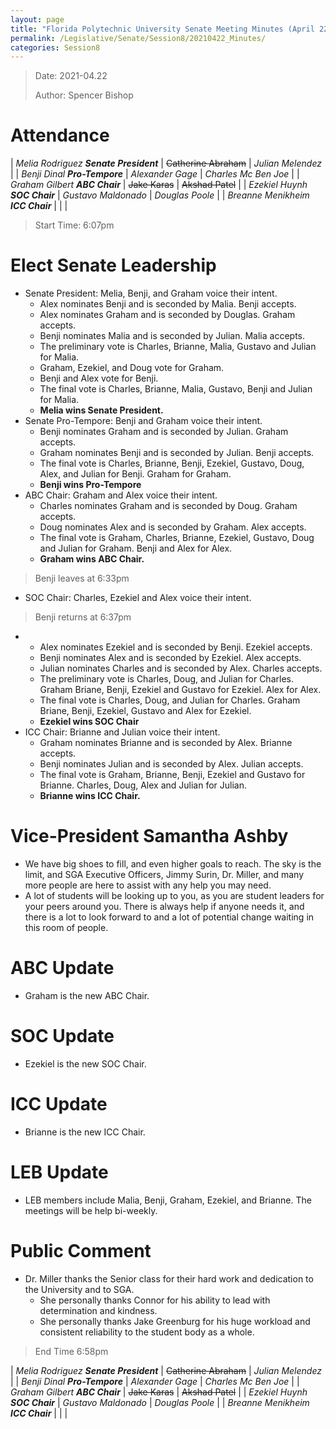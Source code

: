 ```yaml
---
layout: page
title: "Florida Polytechnic University Senate Meeting Minutes (April 22, 2021)"
permalink: /Legislative/Senate/Session8/20210422_Minutes/
categories: Session8
---
```


> Date: 2021-04.22
> 
> Author: Spencer Bishop

# Attendance

| *Melia Rodriguez __Senate President__* | <strike>Catherine Abraham</strike> | *Julian Melendez* |
| *Benji Dinal __Pro-Tempore__* | *Alexander Gage* | *Charles Mc Ben Joe* |
| *Graham Gilbert __ABC Chair__* | <strike>Jake Karas</strike> | <strike>Akshad Patel</strike> |
| *Ezekiel Huynh __SOC Chair__* | *Gustavo Maldonado* | *Douglas Poole* |
| *Breanne Menikheim __ICC Chair__* | | |

> Start Time: 6:07pm

# Elect Senate Leadership

- Senate President: Melia, Benji, and Graham voice their intent.
	- Alex nominates Benji and is seconded by Malia. Benji accepts.
	- Alex nominates Graham and is seconded by Douglas. Graham accepts.
	- Benji nominates Malia and is seconded by Julian. Malia accepts.
	- The preliminary vote is Charles, Brianne, Malia, Gustavo and Julian for Malia.
	- Graham, Ezekiel, and Doug vote for Graham.
	- Benji and Alex vote for Benji.
	- The final vote is Charles, Brianne, Malia, Gustavo, Benji and Julian for Malia.
	- **Melia wins Senate President.**
- Senate Pro-Tempore: Benji and Graham voice their intent.
	- Benji nominates Graham and is seconded by Julian. Graham accepts.
	- Graham nominates Benji and is seconded by Julian. Benji accepts.
	- The final vote is Charles, Brianne, Benji, Ezekiel, Gustavo, Doug, Alex, and Julian for Benji. Graham for Graham.
	- **Benji wins Pro-Tempore**
- ABC Chair: Graham and Alex voice their intent.
	- Charles nominates Graham and is seconded by Doug. Graham accepts.
	- Doug nominates Alex and is seconded by Graham. Alex accepts.
	- The final vote is Graham, Charles, Brianne, Ezekiel, Gustavo, Doug and Julian for Graham. Benji and Alex for Alex.
	- **Graham wins ABC Chair.**

> Benji leaves at 6:33pm

- SOC Chair: Charles, Ezekiel and Alex voice their intent.

> Benji returns at 6:37pm

- 
	- Alex nominates Ezekiel and is seconded by Benji. Ezekiel accepts.
	- Benji nominates Alex and is seconded by Ezekiel. Alex accepts.
	- Julian nominates Charles and is seconded by Alex. Charles accepts.
	- The preliminary vote is Charles, Doug, and Julian for Charles. Graham Briane, Benji, Ezekiel and Gustavo for Ezekiel. Alex for Alex.
	- The final vote is Charles, Doug, and Julian for Charles. Graham Briane, Benji, Ezekiel, Gustavo and Alex for Ezekiel.
	- **Ezekiel wins SOC Chair**
- ICC Chair: Brianne and Julian voice their intent.
	- Graham nominates Brianne and is seconded by Alex. Brianne accepts.
	- Benji nominates Julian and is seconded by Alex. Julian accepts.
	- The final vote is Graham, Brianne, Benji, Ezekiel and Gustavo for Brianne. Charles, Doug, Alex and Julian for Julian.
	- **Brianne wins ICC Chair.**

# Vice-President Samantha Ashby
- We have big shoes to fill, and even higher goals to reach. The sky is the limit, and SGA Executive Officers, Jimmy Surin, Dr. Miller, and many more people are here to assist with any help you may need.
- A lot of students will be looking up to you, as you are student leaders for your peers around you. There is always help if anyone needs it, and there is a lot to look forward to and a lot of potential change waiting in this room of people.

# ABC Update
- Graham is the new ABC Chair.

# SOC Update
- Ezekiel is the new SOC Chair.

# ICC Update
- Brianne is the new ICC Chair.

# LEB Update
- LEB members include Malia, Benji, Graham, Ezekiel, and Brianne. The meetings will be help bi-weekly.

# Public Comment
- Dr. Miller thanks the Senior class for their hard work and dedication to the University and to SGA.
	- She personally thanks Connor for his ability to lead with determination and kindness.
	- She personally thanks Jake Greenburg for his huge workload and consistent reliability to the student body as a whole.

> End Time 6:58pm

| *Melia Rodriguez __Senate President__* | <strike>Catherine Abraham</strike> | *Julian Melendez* |
| *Benji Dinal __Pro-Tempore__* | *Alexander Gage* | *Charles Mc Ben Joe* |
| *Graham Gilbert __ABC Chair__* | <strike>Jake Karas</strike> | <strike>Akshad Patel</strike> |
| *Ezekiel Huynh __SOC Chair__* | *Gustavo Maldonado* | *Douglas Poole* |
| *Breanne Menikheim __ICC Chair__* | | |